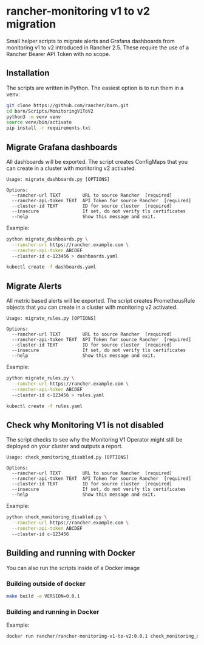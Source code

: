 # rancher-monitoring v1 to v2 migration

Small helper scripts to migrate alerts and Grafana dashboards from monitoring v1 to v2 introduced in Rancher 2.5.
These require the use of a Rancher Bearer API Token with no scope.

## Installation

The scripts are written in Python. The easiest option is to run them in a venv:

```bash
git clone https://github.com/rancher/barn.git
cd barn/Scripts/MonitoringV1ToV2
python3 -m venv venv
source venv/bin/activate
pip install -r requirements.txt
```

## Migrate Grafana dashboards

All dashboards will be exported. The script creates ConfigMaps that you can create in a cluster with monitoring v2 activated.

```text
Usage: migrate_dashboards.py [OPTIONS]

Options:
  --rancher-url TEXT        URL to source Rancher  [required]
  --rancher-api-token TEXT  API Token for source Rancher  [required]
  --cluster-id TEXT         ID for source cluster  [required]
  --insecure                If set, do not verify tls certificates
  --help                    Show this message and exit.
```

Example:

```bash
python migrate_dashboards.py \
  --rancher-url https://rancher.example.com \
  --rancher-api-token ABCDEF
  --cluster-id c-123456 > dashboards.yaml

kubectl create -f dashboards.yaml
```

## Migrate Alerts

All metric based alerts will be exported. The script creates PrometheusRule objects that you can create in a cluster with monitoring v2 activated.

```text
Usage: migrate_rules.py [OPTIONS]

Options:
  --rancher-url TEXT        URL to source Rancher  [required]
  --rancher-api-token TEXT  API Token for source Rancher  [required]
  --cluster-id TEXT         ID for source cluster  [required]
  --insecure                If set, do not verify tls certificates
  --help                    Show this message and exit.
```

Example:

```bash
python migrate_rules.py \
  --rancher-url https://rancher.example.com \
  --rancher-api-token ABCDEF
  --cluster-id c-123456 > rules.yaml

kubectl create -f rules.yaml
```

## Check why Monitoring V1 is not disabled

The script checks to see why the Monitoring V1 Operator might still be deployed on your cluster and outputs a report.

```text
Usage: check_monitoring_disabled.py [OPTIONS]

Options:
  --rancher-url TEXT        URL to source Rancher  [required]
  --rancher-api-token TEXT  API Token for source Rancher  [required]
  --cluster-id TEXT         ID for source cluster  [required]
  --insecure                If set, do not verify tls certificates
  --help                    Show this message and exit.
```

Example:

```bash
python check_monitoring_disabled.py \
  --rancher-url https://rancher.example.com \
  --rancher-api-token ABCDEF
  --cluster-id c-123456
```

## Building and running with Docker

You can also run the scripts inside of a Docker image

### Building outside of docker

```bash
make build -e VERSION=0.0.1
```

### Building and running in Docker

Example:

```bash
docker run rancher/rancher-monitoring-v1-to-v2:0.0.1 check_monitoring_disabled.py --rancher-url https://rancher.example.com --rancher-api-token $API_TOKEN --cluster-id $CLUSTER_ID
```
